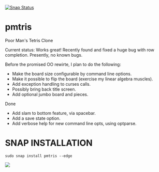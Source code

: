 [![Snap Status](https://build.snapcraft.io/badge/kz6fittycent/pmtris.svg)](https://build.snapcraft.io/user/kz6fittycent/pmtris)

pmtris
======

Poor Man's Tetris Clone 

Current status: Works great!  Recently found and fixed a huge bug with row completion.  Presently, no known bugs.

Before the promised OO rewirte, I plan to do the following:
* Make the board size configurable by command line options.
* Make it possible to flip the board (exercise my linear algebra muscles).
* Add exception handling to curses calls.
* Possibly bring back title screen.
* Add optional jumbo board and pieces.

Done
* Add slam to bottom feature, via spacebar.
* Add a save state option.
* Add verbose help for new command line opts, using optparse.

# SNAP INSTALLATION
`sudo snap install pmtris --edge`

![](https://github.com/mhearse/pmtris/blob/master/screenshots/Screencast-2017.08.03-15.32.gif)
